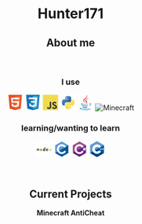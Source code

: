 <h1 align="center">Hunter171</h1>

<h2 align="center">About me</h2>
<br>
<h3 align="center">I use</h3>
<p align="center">
  <img src="https://raw.githubusercontent.com/devicons/devicon/master/icons/html5/html5-original.svg" width="32" height="32" alt="HTML"/>
  <img src="https://raw.githubusercontent.com/devicons/devicon/master/icons/css3/css3-original.svg" width="32" height="32" alt="CSS"/>
  <img src="https://raw.githubusercontent.com/devicons/devicon/master/icons/javascript/javascript-original.svg" width="32" height="32" alt="JS"/>
  <img src="https://raw.githubusercontent.com/devicons/devicon/master/icons/python/python-original.svg" width="32" height="32" alt="Python"/>
  <img src="https://raw.githubusercontent.com/devicons/devicon/master/icons/java/java-original.svg" width="32" height="32" alt="Java"/>
  <img src="https://cdn.icon-icons.com/icons2/2699/PNG/512/minecraft_logo_icon_168974.png" width="32" height="32" alt="Minecraft"/>
</p>
<h3 align="center">learning/wanting to learn</h3>
<p align="center">
  <img src="https://raw.githubusercontent.com/devicons/devicon/master/icons/nodejs/nodejs-original-wordmark.svg" width="32" height="32" alt="NodeJS"/>
  <img src="https://raw.githubusercontent.com/devicons/devicon/master/icons/c/c-original.svg" width="32" height="32" alt="C"/>
  <img src="https://raw.githubusercontent.com/devicons/devicon/master/icons/csharp/csharp-original.svg" width="32" height="32" alt="C"/>
  <img src="https://raw.githubusercontent.com/devicons/devicon/master/icons/cplusplus/cplusplus-original.svg" width="32" height="32" alt="C++"/>
</p>
<br>
<h2 align="center">Current Projects</h2>

<p align="center"><b>Minecraft AntiCheat</b></p>
